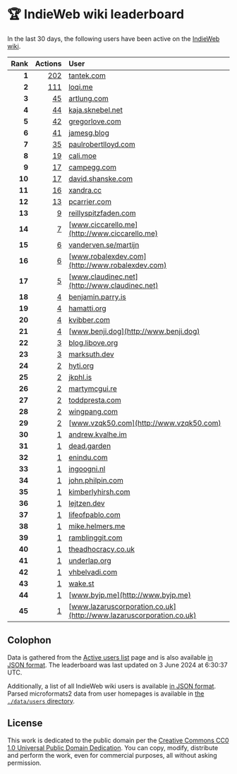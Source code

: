 # 🏆 IndieWeb wiki leaderboard

In the last 30 days, the following users have been active on the [IndieWeb wiki](https://indieweb.org).

| Rank | Actions | User |
|-----:|--------:|:-----|
| **1** | [202](https://indieweb.org/Special:Contributions/Tantek.com) | [tantek.com](http://tantek.com) |
| **2** | [111](https://indieweb.org/Special:Contributions/Loqi.me) | [loqi.me](http://loqi.me) |
| **3** | [45](https://indieweb.org/Special:Contributions/Artlung.com) | [artlung.com](http://artlung.com) |
| **4** | [44](https://indieweb.org/Special:Contributions/Kaja.sknebel.net) | [kaja.sknebel.net](http://kaja.sknebel.net) |
| **5** | [42](https://indieweb.org/Special:Contributions/Gregorlove.com) | [gregorlove.com](http://gregorlove.com) |
| **6** | [41](https://indieweb.org/Special:Contributions/Jamesg.blog) | [jamesg.blog](http://jamesg.blog) |
| **7** | [35](https://indieweb.org/Special:Contributions/Paulrobertlloyd.com) | [paulrobertlloyd.com](http://paulrobertlloyd.com) |
| **8** | [19](https://indieweb.org/Special:Contributions/Cali.moe) | [cali.moe](http://cali.moe) |
| **9** | [17](https://indieweb.org/Special:Contributions/Campegg.com) | [campegg.com](http://campegg.com) |
| **10** | [17](https://indieweb.org/Special:Contributions/David.shanske.com) | [david.shanske.com](http://david.shanske.com) |
| **11** | [16](https://indieweb.org/Special:Contributions/Xandra.cc) | [xandra.cc](http://xandra.cc) |
| **12** | [13](https://indieweb.org/Special:Contributions/Pcarrier.com) | [pcarrier.com](http://pcarrier.com) |
| **13** | [9](https://indieweb.org/Special:Contributions/Reillyspitzfaden.com) | [reillyspitzfaden.com](http://reillyspitzfaden.com) |
| **14** | [7](https://indieweb.org/Special:Contributions/Www.ciccarello.me) | [www.ciccarello.me](http://www.ciccarello.me) |
| **15** | [6](https://indieweb.org/Special:Contributions/Vanderven.se_martijn) | [vanderven.se/martijn](http://vanderven.se/martijn) |
| **16** | [6](https://indieweb.org/Special:Contributions/Www.robalexdev.com) | [www.robalexdev.com](http://www.robalexdev.com) |
| **17** | [5](https://indieweb.org/Special:Contributions/Www.claudinec.net) | [www.claudinec.net](http://www.claudinec.net) |
| **18** | [4](https://indieweb.org/Special:Contributions/Benjamin.parry.is) | [benjamin.parry.is](http://benjamin.parry.is) |
| **19** | [4](https://indieweb.org/Special:Contributions/Hamatti.org) | [hamatti.org](http://hamatti.org) |
| **20** | [4](https://indieweb.org/Special:Contributions/Kvibber.com) | [kvibber.com](http://kvibber.com) |
| **21** | [4](https://indieweb.org/Special:Contributions/Www.benji.dog) | [www.benji.dog](http://www.benji.dog) |
| **22** | [3](https://indieweb.org/Special:Contributions/Blog.libove.org) | [blog.libove.org](http://blog.libove.org) |
| **23** | [3](https://indieweb.org/Special:Contributions/Marksuth.dev) | [marksuth.dev](http://marksuth.dev) |
| **24** | [2](https://indieweb.org/Special:Contributions/Hyti.org) | [hyti.org](http://hyti.org) |
| **25** | [2](https://indieweb.org/Special:Contributions/Jkphl.is) | [jkphl.is](http://jkphl.is) |
| **26** | [2](https://indieweb.org/Special:Contributions/Martymcgui.re) | [martymcgui.re](http://martymcgui.re) |
| **27** | [2](https://indieweb.org/Special:Contributions/Toddpresta.com) | [toddpresta.com](http://toddpresta.com) |
| **28** | [2](https://indieweb.org/Special:Contributions/Wingpang.com) | [wingpang.com](http://wingpang.com) |
| **29** | [2](https://indieweb.org/Special:Contributions/Www.vzqk50.com) | [www.vzqk50.com](http://www.vzqk50.com) |
| **30** | [1](https://indieweb.org/Special:Contributions/Andrew.kvalhe.im) | [andrew.kvalhe.im](http://andrew.kvalhe.im) |
| **31** | [1](https://indieweb.org/Special:Contributions/Dead.garden) | [dead.garden](http://dead.garden) |
| **32** | [1](https://indieweb.org/Special:Contributions/Enindu.com) | [enindu.com](http://enindu.com) |
| **33** | [1](https://indieweb.org/Special:Contributions/Ingoogni.nl) | [ingoogni.nl](http://ingoogni.nl) |
| **34** | [1](https://indieweb.org/Special:Contributions/John.philpin.com) | [john.philpin.com](http://john.philpin.com) |
| **35** | [1](https://indieweb.org/Special:Contributions/Kimberlyhirsh.com) | [kimberlyhirsh.com](http://kimberlyhirsh.com) |
| **36** | [1](https://indieweb.org/Special:Contributions/Lejtzen.dev) | [lejtzen.dev](http://lejtzen.dev) |
| **37** | [1](https://indieweb.org/Special:Contributions/Lifeofpablo.com) | [lifeofpablo.com](http://lifeofpablo.com) |
| **38** | [1](https://indieweb.org/Special:Contributions/Mike.helmers.me) | [mike.helmers.me](http://mike.helmers.me) |
| **39** | [1](https://indieweb.org/Special:Contributions/Ramblinggit.com) | [ramblinggit.com](http://ramblinggit.com) |
| **40** | [1](https://indieweb.org/Special:Contributions/Theadhocracy.co.uk) | [theadhocracy.co.uk](http://theadhocracy.co.uk) |
| **41** | [1](https://indieweb.org/Special:Contributions/Underlap.org) | [underlap.org](http://underlap.org) |
| **42** | [1](https://indieweb.org/Special:Contributions/Vhbelvadi.com) | [vhbelvadi.com](http://vhbelvadi.com) |
| **43** | [1](https://indieweb.org/Special:Contributions/Wake.st) | [wake.st](http://wake.st) |
| **44** | [1](https://indieweb.org/Special:Contributions/Www.byjp.me) | [www.byjp.me](http://www.byjp.me) |
| **45** | [1](https://indieweb.org/Special:Contributions/Www.lazaruscorporation.co.uk) | [www.lazaruscorporation.co.uk](http://www.lazaruscorporation.co.uk) |


## Colophon

Data is gathered from the [Active users list](https://indieweb.org/Special:ActiveUsers) page and is also available [in JSON format](https://github.com/jgarber623/indieweb-wiki-leaderboard/blob/main/data/leaderboard.json). The leaderboard was last updated on 3 June 2024 at 6:30:37 UTC.

Additionally, a list of all IndieWeb wiki users is available [in JSON format](https://github.com/jgarber623/indieweb-wiki-leaderboard/blob/main/data/users.json). Parsed microformats2 data from user homepages is available in [the `./data/users` directory](https://github.com/jgarber623/indieweb-wiki-leaderboard/blob/main/data/users).

## License

This work is dedicated to the public domain per the [Creative Commons CC0 1.0 Universal Public Domain Dedication](https://creativecommons.org/publicdomain/zero/1.0/). You can copy, modify, distribute and perform the work, even for commercial purposes, all without asking permission.
